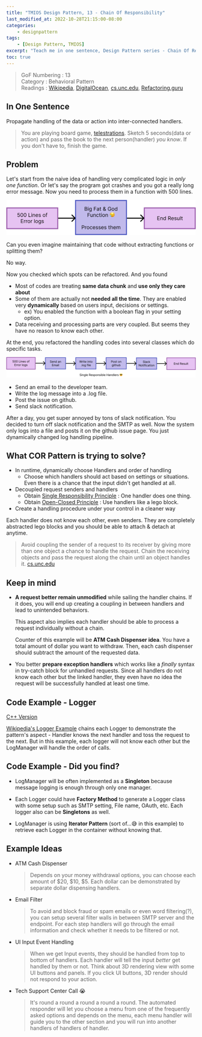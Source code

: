 ```yaml
---
title: "TMIOS Design Pattern, 13 - Chain Of Responsibility"
last_modified_at: 2022-10-28T21:15:00-08:00
categories:
    - designpattern
tags:
    - [Design Pattern, TMIOS]
excerpt: "Teach me in one sentence, Design Pattern series - Chain Of Responsibility"
toc: true
---
```


> GoF Numbering : 13<br/>
> Category : Behavioral Pattern<br/>
> Readings : [Wikipedia](https://en.wikipedia.org/wiki/Chain-of-responsibility_pattern), 
[DigitalOcean](https://www.digitalocean.com/community/tutorials/chain-of-responsibility-design-pattern-in-java), 
[cs.unc.edu](https://www.cs.unc.edu/~stotts/GOF/hires/pat5afso.htm),
[Refactoring.guru](https://refactoring.guru/design-patterns/chain-of-responsibility)

## In One Sentence

Propagate handling of the data or action into inter-connected handlers.

> You are playing board game, [telestrations](https://boardgamegeek.com/boardgame/46213/telestrations). Sketch 5 seconds(data or action) and pass the book to the next person(handler) *you know*. If you don't have to, finish the game.

## Problem

Let's start from the naive idea of handling very complicated logic in *only one function*. Or let's say the program got crashes and you got a really long error message. Now you need to process them in a function with 500 lines.

![](/_posts/design-pattern/13-COR/images/problem.svg)

Can you even imagine maintaining that code without extracting functions or splitting them?

No way.

Now you checked which spots can be refactored. And you found

- Most of codes are treating **same data chunk** and **use only they care about**
- Some of them are actually not **needed all the time**. They are enabled very **dynamically** based on users input, decisions or settings.
  - ex) You enabled the function with a boolean flag in your setting option.
- Data receiving and processing parts are very coupled. But seems they have no reason to know each other.

At the end, you refactored the handling codes into several classes which do specific tasks.

![](/_posts/design-pattern/13-COR/images/solve.svg)

- Send an email to the developer team.
- Write the log message into a .log file.
- Post the issue on github.
- Send slack notification.

After a day, you get super annoyed by tons of slack notification. You decided to turn off slack notification and the SMTP as well. Now the system only logs into a file and posts it on the github issue page. You just dynamically changed log handling pipeline.

## What COR Pattern is trying to solve?

- In runtime, dynamically choose Handlers and order of handling
  - Choose which handlers should act based on settings or situations. Even there is a chance that the input didn't get handled at all.
- Decoupled request senders and handlers
  - Obtain [Single Responsibility Principle](https://en.wikipedia.org/wiki/Single-responsibility_principle) : One handler does one thing.
  - Obtain [Open-Closed Principle](https://en.wikipedia.org/wiki/Open%E2%80%93closed_principle) : Use handlers like a lego block.
- Create a handling procedure under your control in a cleaner way

Each handler does not know each other, even senders. They are completely abstracted lego blocks and you should be able to attach & detach at anytime. 

>Avoid coupling the sender of a request to its receiver by giving more than one object a chance to handle the request. Chain the receiving objects and pass the request along the chain until an object handles it.
[cs.unc.edu](https://www.cs.unc.edu/~stotts/GOF/hires/pat5afso.htm)

## Keep in mind

- **A request better remain unmodified** while sailing the handler chains. If it does, you will end up creating a coupling in between handlers and lead to unintended behaviors.

    This aspect also implies each handler should be able to process a request individually without a chain.

    Counter of this example will be **ATM Cash Dispenser idea**. You have a total amount of dollar you want to withdraw.  Then, each cash dispenser should subtract the amount of the requested data. 

- You better **prepare exception handlers** which works like a *finally* syntax in try-catch block for unhandled requests. Since all handlers do not know each other but the linked handler, they even have no idea the request will be successfully handled at least one time.

## Code Example - Logger

[C++ Version](https://github.com/raacker/raacker.github.io/tree/master/_posts/design-pattern/13-COR/codes/c%2B%2B)


[Wikipedia's Logger Example](https://en.wikipedia.org/wiki/Chain-of-responsibility_pattern) chains each Logger to demonstrate the pattern's aspect
    - Handler knows the next handler and toss the request to the next.
But in this example, each logger will not know each other but the LogManager will handle the order of calls.

## Code Example - Did you find?

* LogManager will be often implemented as a **Singleton** because message logging is enough through only one manager.

* Each Logger could have **Factory Method** to generate a Logger class with some setup such as SMTP setting, File name, OAuth, etc. Each logger also can be **Singletons** as well.

* LogManager is using **Iterator Pattern** (sort of...😅 in this example) to retrieve each Logger in the container without knowing that.

## Example Ideas

- ATM Cash Dispenser
    >Depends on your money withdrawal options, you can choose each amount of $20, $10, $5. Each dollar can be demonstrated by separate dollar dispensing handlers.

- Email Filter
    >To avoid and block fraud or spam emails or even word filtering(?), you can setup several filter walls in between SMTP server and the endpoint. For each step handlers will go through the email information and check whether it needs to be filtered or not.

- UI Input Event Handling
    >When we get Input events, they should be handled from top to bottom of handlers. Each handler will tell the input *better* get handled by them or not. Think about 3D rendering view with some UI buttons and panels. If you click UI buttons, 3D render should not respond to your action.

- Tech Support Center Call 😭
    >It's round a round a round a round a round. The automated responder will let you choose a menu from one of the frequently asked options and depends on the menu, each menu handler will guide you to the other section and you will run into another handlers of handlers of handler. 